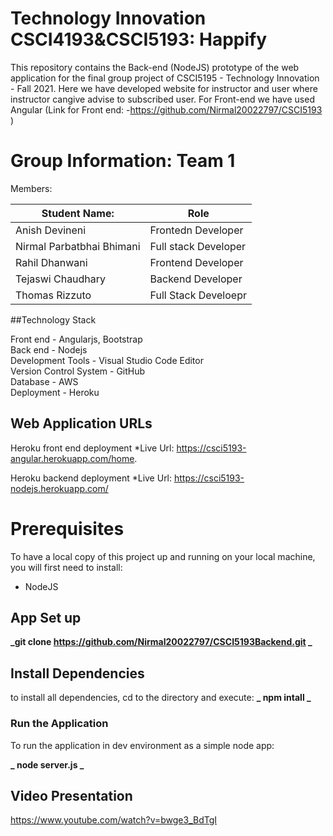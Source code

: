 # Technology Innovation CSCI4193&CSCI5193: Happify

This repository contains the Back-end (NodeJS) prototype of the web application for the final group project of CSCI5195 - Technology Innovation - Fall 2021. Here we have developed website for instructor and user where instructor cangive advise to subscribed user. For Front-end we have used Angular (Link for Front end: -https://github.com/Nirmal20022797/CSCI5193 )

# Group Information: Team 1

Members:

|Student Name:             | Role|
|--------------------------|--------------------|
|Anish Devineni            |Frontedn Developer  |
|Nirmal Parbatbhai Bhimani |Full stack Developer|
|Rahil Dhanwani            |Frontend Developer  |
|Tejaswi Chaudhary         |Backend Developer   |
|Thomas Rizzuto            |Full Stack Develoepr|

##Technology Stack

Front end - Angularjs, Bootstrap<br />
Back end - Nodejs<br />
Development Tools - Visual Studio Code Editor<br />
Version Control System - GitHub<br />
Database - AWS <br />
Deployment - Heroku<br />


## Web Application URLs
Heroku front end deployment
*Live Url: https://csci5193-angular.herokuapp.com/home.

Heroku backend deployment
*Live Url: https://csci5193-nodejs.herokuapp.com/

# Prerequisites
To have a local copy of this project up and running on your local machine, you will first need to install:

* NodeJS
## App Set up
**_git clone https://github.com/Nirmal20022797/CSCI5193Backend.git _**


## Install Dependencies
to install all dependencies, cd to the directory and execute:
**_ npm intall _**

### Run the Application
To run the application in dev environment as a simple node app:

**_ node server.js _**



## Video Presentation
https://www.youtube.com/watch?v=bwge3_BdTgI





